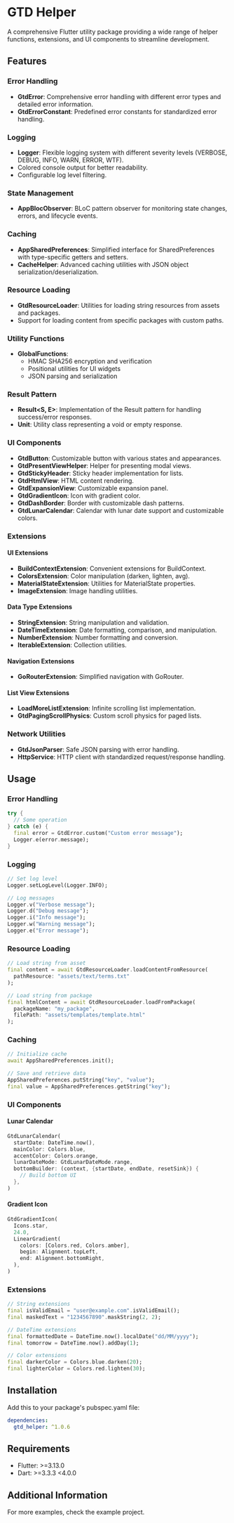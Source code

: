 <!--
This README describes the package. If you publish this package to pub.dev,
this README's contents appear on the landing page for your package.

For information about how to write a good package README, see the guide for
[writing package pages](https://dart.dev/guides/libraries/writing-package-pages).

For general information about developing packages, see the Dart guide for
[creating packages](https://dart.dev/guides/libraries/create-library-packages)
and the Flutter guide for
[developing packages and plugins](https://flutter.dev/developing-packages).
-->

# GTD Helper

A comprehensive Flutter utility package providing a wide range of helper functions, extensions, and UI components to streamline development.

## Features

### Error Handling

- **GtdError**: Comprehensive error handling with different error types and detailed error information.
- **GtdErrorConstant**: Predefined error constants for standardized error handling.

### Logging

- **Logger**: Flexible logging system with different severity levels (VERBOSE, DEBUG, INFO, WARN, ERROR, WTF).
- Colored console output for better readability.
- Configurable log level filtering.

### State Management

- **AppBlocObserver**: BLoC pattern observer for monitoring state changes, errors, and lifecycle events.

### Caching

- **AppSharedPreferences**: Simplified interface for SharedPreferences with type-specific getters and setters.
- **CacheHelper**: Advanced caching utilities with JSON object serialization/deserialization.

### Resource Loading

- **GtdResourceLoader**: Utilities for loading string resources from assets and packages.
- Support for loading content from specific packages with custom paths.

### Utility Functions

- **GlobalFunctions**:
  - HMAC SHA256 encryption and verification
  - Positional utilities for UI widgets
  - JSON parsing and serialization

### Result Pattern

- **Result<S, E>**: Implementation of the Result pattern for handling success/error responses.
- **Unit**: Utility class representing a void or empty response.

### UI Components

- **GtdButton**: Customizable button with various states and appearances.
- **GtdPresentViewHelper**: Helper for presenting modal views.
- **GtdStickyHeader**: Sticky header implementation for lists.
- **GtdHtmlView**: HTML content rendering.
- **GtdExpansionView**: Customizable expansion panel.
- **GtdGradientIcon**: Icon with gradient color.
- **GtdDashBorder**: Border with customizable dash patterns.
- **GtdLunarCalendar**: Calendar with lunar date support and customizable colors.

### Extensions

#### UI Extensions
- **BuildContextExtension**: Convenient extensions for BuildContext.
- **ColorsExtension**: Color manipulation (darken, lighten, avg).
- **MaterialStateExtension**: Utilities for MaterialState properties.
- **ImageExtension**: Image handling utilities.

#### Data Type Extensions
- **StringExtension**: String manipulation and validation.
- **DateTimeExtension**: Date formatting, comparison, and manipulation.
- **NumberExtension**: Number formatting and conversion.
- **IterableExtension**: Collection utilities.

#### Navigation Extensions
- **GoRouterExtension**: Simplified navigation with GoRouter.

#### List View Extensions
- **LoadMoreListExtension**: Infinite scrolling list implementation.
- **GtdPagingScrollPhysics**: Custom scroll physics for paged lists.

### Network Utilities

- **GtdJsonParser**: Safe JSON parsing with error handling.
- **HttpService**: HTTP client with standardized request/response handling.

## Usage

### Error Handling

```dart
try {
  // Some operation
} catch (e) {
  final error = GtdError.custom("Custom error message");
  Logger.e(error.message);
}
```

### Logging

```dart
// Set log level
Logger.setLogLevel(Logger.INFO);

// Log messages
Logger.v("Verbose message");
Logger.d("Debug message");
Logger.i("Info message");
Logger.w("Warning message");
Logger.e("Error message");
```

### Resource Loading

```dart
// Load string from asset
final content = await GtdResourceLoader.loadContentFromResource(
  pathResource: "assets/text/terms.txt"
);

// Load string from package
final htmlContent = await GtdResourceLoader.loadFromPackage(
  packageName: "my_package",
  filePath: "assets/templates/template.html"
);
```

### Caching

```dart
// Initialize cache
await AppSharedPreferences.init();

// Save and retrieve data
AppSharedPreferences.putString("key", "value");
final value = AppSharedPreferences.getString("key");
```

### UI Components

#### Lunar Calendar

```dart
GtdLunarCalendar(
  startDate: DateTime.now(),
  mainColor: Colors.blue,
  accentColor: Colors.orange,
  lunarDateMode: GtdLunarDateMode.range,
  bottomBuilder: (context, {startDate, endDate, resetSink}) {
    // Build bottom UI
  },
)
```

#### Gradient Icon

```dart
GtdGradientIcon(
  Icons.star,
  24.0,
  LinearGradient(
    colors: [Colors.red, Colors.amber],
    begin: Alignment.topLeft,
    end: Alignment.bottomRight,
  ),
)
```

### Extensions

```dart
// String extensions
final isValidEmail = "user@example.com".isValidEmail();
final maskedText = "1234567890".maskString(2, 2);

// DateTime extensions
final formattedDate = DateTime.now().localDate("dd/MM/yyyy");
final tomorrow = DateTime.now().addDay(1);

// Color extensions
final darkerColor = Colors.blue.darken(20);
final lighterColor = Colors.red.lighten(30);
```

## Installation

Add this to your package's pubspec.yaml file:

```yaml
dependencies:
  gtd_helper: ^1.0.6
```

## Requirements

- Flutter: >=3.13.0
- Dart: >=3.3.3 <4.0.0

## Additional Information

For more examples, check the example project.